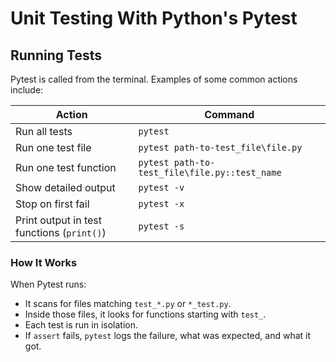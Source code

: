# Unit Testing With Python's Pytest


## Running Tests

Pytest is called from the terminal. Examples of some common actions include:

| Action                                     | Command                                       |
| ------------------------------------------ | --------------------------------------------- |
| Run all tests                              | `pytest`                                      |
| Run one test file                          | `pytest path-to-test_file\file.py`            |
| Run one test function                      | `pytest path-to-test_file\file.py::test_name` |
| Show detailed output                       | `pytest -v`                                   |
| Stop on first fail                         | `pytest -x`                                   |
| Print output in test functions (`print()`) | `pytest -s`                                   |

### How It Works

When Pytest runs:

- It scans for files matching `test_*.py` or `*_test.py`.
- Inside those files, it looks for functions starting with `test_`.
- Each test is run in isolation.
- If `assert` fails, `pytest` logs the failure, what was expected, and what it got.